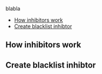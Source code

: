 blabla

- [How inhibitors work](#how-inhibitors-work)
- [Create blacklist inhibtor](#create-blacklist-inhibtor)

## How inhibitors work

## Create blacklist inhibtor